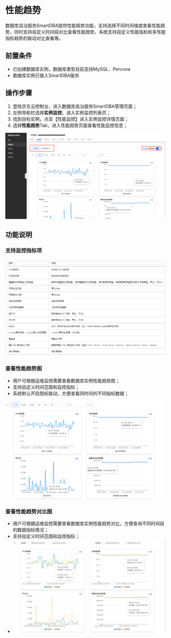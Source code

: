 # 性能趋势
数据库自治服务SmartDBA提供性能趋势功能，支持选择不同时间维度查看性能趋势，同时支持自定义时间段对比查看性能趋势，系统支持自定义性能指标和多性能指标趋势的联动对比查看等。

## 前置条件
* 已创建数据库实例，数据库类型目前支持MySQL、Percona
* 数据库实例已接入SmartDBA服务

## 操作步骤
1. 登陆京东云控制台，进入数据库自治服务SmartDBA管理页面；
2. 左侧导航栏选择**实例监控**，进入实例监控列表页；
3. 找到目标实例，点击【性能监控】进入实例监控详情页面；
4. 选择**性能趋势**Tab，进入性能趋势页面查看性能监控信息；

![image-20220623211304662](../../image/SmartDBA/image-20220623211304662.png)

## 功能说明

### 支持监控指标项

![](../../image/SmartDBA/performance_trend1.png)

### 查看性能趋势图
* 用户可根据运维监控需要查看数据库实例性能趋势图；
* 支持自定义时间范围和监控指标；
* 系统默认开启图标联动，方便查看同时间的不同指标数据；

![image-20220623211808742](../../image/SmartDBA/image-20220623211808742.png)



### 查看性能趋势对比图
* 用户可根据运维监控需要查看数据库实例性能趋势对比，方便查询不同时间段的数据指标情况；
* 支持自定义时间范围和监控指标；
* ![image-20220623212028050](../../image/SmartDBA/image-20220623212028050.png) 
